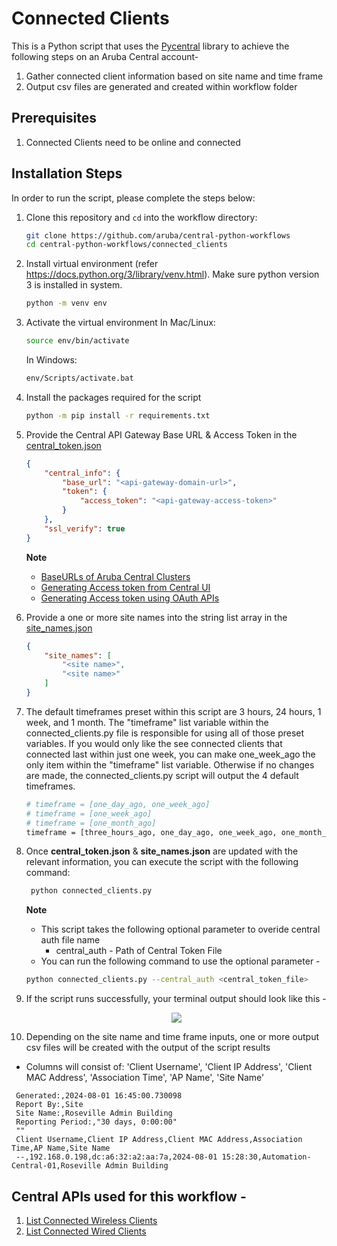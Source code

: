 # Connected Clients
This is a Python script that uses the [Pycentral](https://pypi.org/project/pycentral/) library to achieve the following steps on an Aruba Central account- 
1. Gather connected client information based on site name and time frame
2. Output csv files are generated and created within workflow folder

## Prerequisites
1. Connected Clients need to be online and connected

## Installation Steps
In order to run the script, please complete the steps below:
1. Clone this repository and `cd` into the workflow directory:
    ```bash
    git clone https://github.com/aruba/central-python-workflows
    cd central-python-workflows/connected_clients
    ```
   
2. Install virtual environment (refer https://docs.python.org/3/library/venv.html). Make sure python version 3 is installed in system.
    ```bash
    python -m venv env
    ```

3. Activate the virtual environment
    In Mac/Linux:
    ```bash
    source env/bin/activate
    ```
    In Windows:
    ```bash
    env/Scripts/activate.bat
    ```

4. Install the packages required for the script
    ```bash
    python -m pip install -r requirements.txt
    ```

5. Provide the Central API Gateway Base URL & Access Token in the [central_token.json](central_token.json)
    ```json
    {
        "central_info": {
            "base_url": "<api-gateway-domain-url>",
            "token": {
                "access_token": "<api-gateway-access-token>"
            }
        },
        "ssl_verify": true
    }
    ```
    **Note**
   - [BaseURLs of Aruba Central Clusters](https://developer.arubanetworks.com/aruba-central/docs/api-oauth-access-token#table-domain-urls-for-api-gateway-access)
   - [Generating Access token from Central UI](https://developer.arubanetworks.com/aruba-central/docs/api-gateway-creating-application-token)
   - [Generating Access token using OAuth APIs](https://developer.arubanetworks.com/aruba-central/docs/api-oauth-access-token)

6. Provide a one or more site names into the string list array in the [site_names.json](site_names.json)
    ```json
    {
        "site_names": [
            "<site name>",
            "<site name>"
        ]
    }
    ```
7. The default timeframes preset within this script are 3 hours, 24 hours, 1 week, and 1 month. The "timeframe" list variable within the connected_clients.py file is responsible for using all of those preset variables. If you would only like the see connected clients that connected last within just one week, you can make one_week_ago the only item within the "timeframe" list variable.  Otherwise if no changes are made, the connected_clients.py script will output the 4 default timeframes.
    ```bash
    # timeframe = [one_day_ago, one_week_ago]
    # timeframe = [one_week_ago]
    # timeframe = [one_month_ago]
    timeframe = [three_hours_ago, one_day_ago, one_week_ago, one_month_ago]
    ```
  
8. Once **central_token.json** & **site_names.json** are updated with the relevant information, you can execute the script with the following command:
   ```bash
    python connected_clients.py
    ```
    **Note**  
    - This script takes the following optional parameter to overide central auth file name
      - central_auth - Path of Central Token File
    - You can run the following command to use the optional parameter -
     ```bash
    python connected_clients.py --central_auth <central_token_file>
    ```

9. If the script runs successfully, your terminal output should look like this -
    <p align="center">
        <img src="media/script_terminal_output.png"/>
    </p>

10. Depending on the site name and time frame inputs, one or more output csv files will be created with the output of the script results
   - Columns will consist of: 'Client Username', 'Client IP Address', 'Client MAC Address', 'Association Time', 'AP Name', 'Site Name'
   ```csv
    Generated:,2024-08-01 16:45:00.730098
    Report By:,Site
    Site Name:,Roseville Admin Building
    Reporting Period:,"30 days, 0:00:00"
    ""
    Client Username,Client IP Address,Client MAC Address,Association Time,AP Name,Site Name
    --,192.168.0.198,dc:a6:32:a2:aa:7a,2024-08-01 15:28:30,Automation-Central-01,Roseville Admin Building
   ```

## Central APIs used for this workflow - 
1. [List Connected Wireless Clients](https://developer.arubanetworks.com/hpe-aruba-networking-central/reference/apiexternal_controllerget_wireless_clients)
2. [List Connected Wired Clients](https://developer.arubanetworks.com/hpe-aruba-networking-central/reference/apiexternal_controllerget_wired_clients)